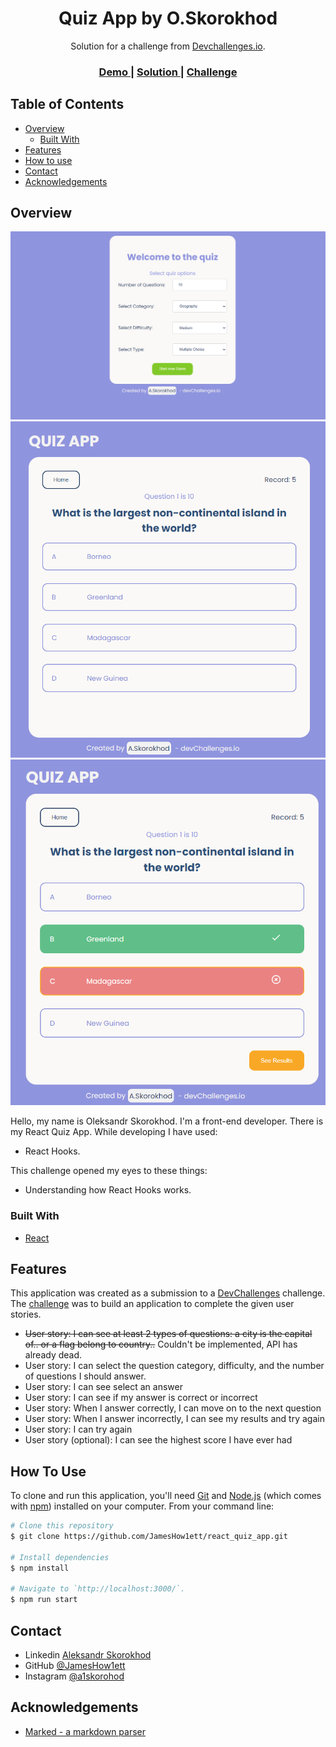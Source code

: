 <h1 align="center">Quiz App by O.Skorokhod</h1>

<div align="center">
   Solution for a challenge from  <a href="http://devchallenges.io" target="_blank">Devchallenges.io</a>.
</div>

<div align="center">
  <h3>
    <a href="#">
      Demo
    </a>
    <span> | </span>
    <a href="https://github.com/JamesHow1ett/react_quiz_app">
      Solution
    </a>
    <span> | </span>
    <a href="https://devchallenges.io/challenges/Bu3G2irnaXmfwQ8sZkw8">
      Challenge
    </a>
  </h3>
</div>

<!-- TABLE OF CONTENTS -->

## Table of Contents

- [Overview](#overview)
  - [Built With](#built-with)
- [Features](#features)
- [How to use](#how-to-use)
- [Contact](#contact)
- [Acknowledgements](#acknowledgements)

<!-- OVERVIEW -->

## Overview

![screenshot](./src/assets/Screenshot_1.PNG?raw=true)
![screenshot](./src/assets/Screenshot_2.PNG?raw=true)
![screenshot](./src/assets/Screenshot_3.PNG?raw=true)

Hello, my name is Oleksandr Skorokhod. I'm a front-end developer. There is my React Quiz App. While developing I have used:

 -  React Hooks.

This challenge opened my eyes to these things:

 - Understanding how React Hooks works.


### Built With

<!-- This section should list any major frameworks that you built your project using. Here are a few examples.-->

- [React](https://reactjs.org/)

## Features

<!-- List the features of your application or follow the template. Don't share the figma file here :) -->

This application was created as a submission to a [DevChallenges](https://devchallenges.io/challenges) challenge. The [challenge](https://devchallenges.io/challenges/Bu3G2irnaXmfwQ8sZkw8) was to build an application to complete the given user stories.

 -  ~~User story: I can see at least 2 types of questions: a city is the capital of.. or a flag belong to country..~~
    Couldn't be implemented, API has already dead.
 -  User story: I can select the question category, difficulty, and the number of questions I should answer.
 -  User story: I can see select an answer
 -  User story: I can see if my answer is correct or incorrect
 -  User story: When I answer correctly, I can move on to the next question
 -  User story: When I answer incorrectly, I can see my results and try again
 -  User story: I can try again
 -  User story (optional): I can see the highest score I have ever had


## How To Use

<!-- Example: -->

To clone and run this application, you'll need [Git](https://git-scm.com) and [Node.js](https://nodejs.org/en/download/) (which comes with [npm](http://npmjs.com)) installed on your computer. From your command line:

```bash
# Clone this repository
$ git clone https://github.com/JamesHow1ett/react_quiz_app.git

# Install dependencies
$ npm install

# Navigate to `http://localhost:3000/`.
$ npm run start
```

## Contact

- Linkedin [Aleksandr Skorokhod](https://www.linkedin.com/in/oleksandr-skorokhod-4630871b2/)
- GitHub [@JamesHow1ett](https://github.com/JamesHow1ett)
- Instagram [@a1skorohod](https://instagram.com/a1skorohod)

## Acknowledgements

<!-- This section should list any articles or add-ons/plugins that helps you to complete the project. This is optional but it will help you in the future. For example: -->

- [Marked - a markdown parser](https://github.com/chjj/marked)
